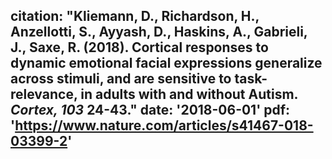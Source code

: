 citation: "Kliemann, D., **Richardson, H.**, Anzellotti, S., Ayyash, D., Haskins, A., Gabrieli, J., Saxe, R. (2018). Cortical responses to dynamic emotional facial expressions generalize across stimuli, and are sensitive to task-relevance, in adults with and without Autism. <i>Cortex, 103 </i>24-43."
date: '2018-06-01'
pdf: 'https://www.nature.com/articles/s41467-018-03399-2'
---
